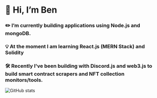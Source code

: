 # 👋 Hi, I’m Ben
### ✏️ I’m currently building applications using Node.js and mongoDB.
### 💡 At the moment I am learning React.js (MERN Stack) and Solidity
### 🛠️ Recently I've been building with Discord.js and web3.js to build smart contract scrapers and NFT collection monitors/tools.

![GitHub stats](https://github-readme-stats.vercel.app/api?username=ben-yeung&show_icons=true&hide_border=true)
